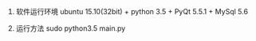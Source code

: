 1. 软件运行环境
    ubuntu 15.10(32bit) + python 3.5 + PyQt 5.5.1 + MySql 5.6
    
2. 运行方法
    sudo python3.5 main.py